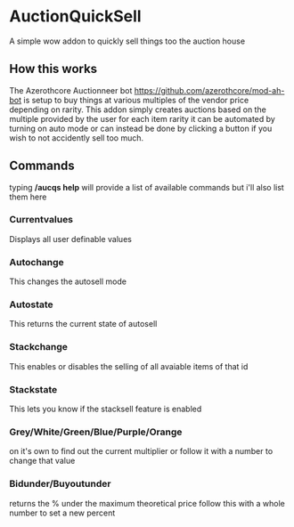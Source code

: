 # AuctionQuickSell
A simple wow addon to quickly sell things too the auction house

## How this works
The Azerothcore Auctionneer bot https://github.com/azerothcore/mod-ah-bot is setup to buy things at various multiples of the vendor price depending on rarity.
This addon simply creates auctions based on the multiple provided by the user for each item rarity it can be automated by turning on auto mode or can instead be done by clicking a button if you wish to not accidently sell too much.

## Commands
typing **/aucqs help** will provide a list of available commands but i'll also list them here
### Currentvalues
Displays all user definable values
### Autochange
This changes the autosell mode
### Autostate
This returns the current state of autosell
### Stackchange
This enables or disables the selling of all avaiable items of that id
### Stackstate
This lets you know if the stacksell feature is enabled
### Grey/White/Green/Blue/Purple/Orange
on it's own to find out the current multiplier or follow it with a number to change that value
### Bidunder/Buyoutunder
returns the % under the maximum theoretical price follow this with a whole number to set a new percent




